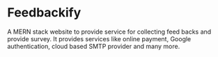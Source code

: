 # Feedbackify
A MERN stack website to provide service for collecting feed backs and provide survey. It provides services like online payment, Google authentication, cloud based SMTP provider and many more. 

